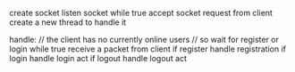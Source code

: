 create socket
listen socket
while true
	accept socket request from client
	create a new thread to handle it




handle:
	// the client has no currently online users
	// so wait for register or login
	while true
		receive a packet from client
		if register
			handle registration
		if login
			handle login act
		if logout
			handle logout act
